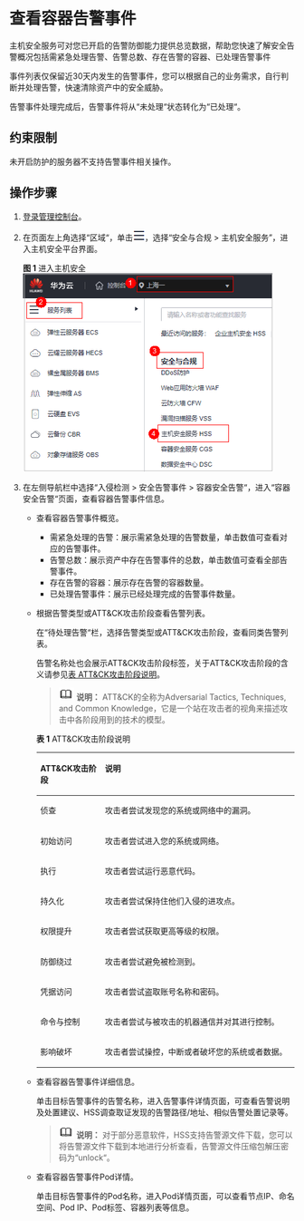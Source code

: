 # 查看容器告警事件<a name="hss_01_0313"></a>

主机安全服务可对您已开启的告警防御能力提供总览数据，帮助您快速了解安全告警概况包括需紧急处理告警、告警总数、存在告警的容器、已处理告警事件

事件列表仅保留近30天内发生的告警事件，您可以根据自己的业务需求，自行判断并处理告警，快速清除资产中的安全威胁。

告警事件处理完成后，告警事件将从“未处理“状态转化为“已处理“。

## 约束限制<a name="section1378819553473"></a>

未开启防护的服务器不支持告警事件相关操作。

## 操作步骤<a name="section418952255910"></a>

1.  [登录管理控制台](https://console.huaweicloud.com/?locale=zh-cn)。
2.  在页面左上角选择“区域“，单击![](figures/zh-cn_image_0000001517317834.png)，选择“安全与合规 \> 主机安全服务”，进入主机安全平台界面。

    **图 1**  进入主机安全<a name="hss_01_0234_fig1855613765114"></a>  
    ![](figures/进入主机安全.png "进入主机安全")

3.  在左侧导航栏中选择“入侵检测  \>  安全告警事件  \>  容器安全告警“，进入“容器安全告警“页面，查看容器告警事件信息。
    -   查看容器告警事件概览。
        -   需紧急处理的告警：展示需紧急处理的告警数量，单击数值可查看对应的告警事件。
        -   告警总数：展示资产中存在告警事件的总数，单击数值可查看全部告警事件。
        -   存在告警的容器：展示存在告警的容器数量。
        -   已处理告警事件：展示已经处理完成的告警事件数量。

    -   根据告警类型或ATT&CK攻击阶段查看告警列表。

        在“待处理告警“栏，选择告警类型或ATT&CK攻击阶段，查看同类告警列表。

        告警名称处也会展示ATT&CK攻击阶段标签，关于ATT&CK攻击阶段的含义请参见[表 ATT&CK攻击阶段说明](#table6516818161215)。

        >![](public_sys-resources/icon-note.gif) **说明：** 
        >ATT&CK的全称为Adversarial Tactics, Techniques, and Common Knowledge，它是一个站在攻击者的视角来描述攻击中各阶段用到的技术的模型。

        **表 1**  ATT&CK攻击阶段说明

        <a name="table6516818161215"></a>
        <table><thead align="left"><tr id="row1351661810122"><th class="cellrowborder" valign="top" width="25.019999999999996%" id="mcps1.2.3.1.1"><p id="p1340220184168"><a name="p1340220184168"></a><a name="p1340220184168"></a>ATT&amp;CK攻击阶段</p>
        </th>
        <th class="cellrowborder" valign="top" width="74.98%" id="mcps1.2.3.1.2"><p id="p17516151811125"><a name="p17516151811125"></a><a name="p17516151811125"></a>说明</p>
        </th>
        </tr>
        </thead>
        <tbody><tr id="row151621861216"><td class="cellrowborder" valign="top" width="25.019999999999996%" headers="mcps1.2.3.1.1 "><p id="p10516101821220"><a name="p10516101821220"></a><a name="p10516101821220"></a>侦查</p>
        </td>
        <td class="cellrowborder" valign="top" width="74.98%" headers="mcps1.2.3.1.2 "><p id="p45161018121212"><a name="p45161018121212"></a><a name="p45161018121212"></a>攻击者尝试发现您的系统或网络中的漏洞。</p>
        </td>
        </tr>
        <tr id="row3516161821213"><td class="cellrowborder" valign="top" width="25.019999999999996%" headers="mcps1.2.3.1.1 "><p id="p12516418101211"><a name="p12516418101211"></a><a name="p12516418101211"></a>初始访问</p>
        </td>
        <td class="cellrowborder" valign="top" width="74.98%" headers="mcps1.2.3.1.2 "><p id="p5516218141214"><a name="p5516218141214"></a><a name="p5516218141214"></a>攻击者尝试进入您的系统或网络。</p>
        </td>
        </tr>
        <tr id="row2516131891214"><td class="cellrowborder" valign="top" width="25.019999999999996%" headers="mcps1.2.3.1.1 "><p id="p18516918111212"><a name="p18516918111212"></a><a name="p18516918111212"></a>执行</p>
        </td>
        <td class="cellrowborder" valign="top" width="74.98%" headers="mcps1.2.3.1.2 "><p id="p1751616186121"><a name="p1751616186121"></a><a name="p1751616186121"></a>攻击者尝试运行恶意代码。</p>
        </td>
        </tr>
        <tr id="row1451641815122"><td class="cellrowborder" valign="top" width="25.019999999999996%" headers="mcps1.2.3.1.1 "><p id="p851615181123"><a name="p851615181123"></a><a name="p851615181123"></a>持久化</p>
        </td>
        <td class="cellrowborder" valign="top" width="74.98%" headers="mcps1.2.3.1.2 "><p id="p17516118151211"><a name="p17516118151211"></a><a name="p17516118151211"></a>攻击者尝试保持住他们入侵的进攻点。</p>
        </td>
        </tr>
        <tr id="row444613417144"><td class="cellrowborder" valign="top" width="25.019999999999996%" headers="mcps1.2.3.1.1 "><p id="p1244773411411"><a name="p1244773411411"></a><a name="p1244773411411"></a>权限提升</p>
        </td>
        <td class="cellrowborder" valign="top" width="74.98%" headers="mcps1.2.3.1.2 "><p id="p244773451411"><a name="p244773451411"></a><a name="p244773451411"></a>攻击者尝试获取更高等级的权限。</p>
        </td>
        </tr>
        <tr id="row178754161413"><td class="cellrowborder" valign="top" width="25.019999999999996%" headers="mcps1.2.3.1.1 "><p id="p10787104171419"><a name="p10787104171419"></a><a name="p10787104171419"></a>防御绕过</p>
        </td>
        <td class="cellrowborder" valign="top" width="74.98%" headers="mcps1.2.3.1.2 "><p id="p1378704131414"><a name="p1378704131414"></a><a name="p1378704131414"></a>攻击者尝试避免被检测到。</p>
        </td>
        </tr>
        <tr id="row1792910485149"><td class="cellrowborder" valign="top" width="25.019999999999996%" headers="mcps1.2.3.1.1 "><p id="p193004819146"><a name="p193004819146"></a><a name="p193004819146"></a>凭据访问</p>
        </td>
        <td class="cellrowborder" valign="top" width="74.98%" headers="mcps1.2.3.1.2 "><p id="p1993014486142"><a name="p1993014486142"></a><a name="p1993014486142"></a>攻击者尝试盗取账号名称和密码。</p>
        </td>
        </tr>
        <tr id="row1158485517147"><td class="cellrowborder" valign="top" width="25.019999999999996%" headers="mcps1.2.3.1.1 "><p id="p258545571417"><a name="p258545571417"></a><a name="p258545571417"></a>命令与控制</p>
        </td>
        <td class="cellrowborder" valign="top" width="74.98%" headers="mcps1.2.3.1.2 "><p id="p3585655151411"><a name="p3585655151411"></a><a name="p3585655151411"></a>攻击者尝试与被攻击的机器通信并对其进行控制。</p>
        </td>
        </tr>
        <tr id="row1917041161514"><td class="cellrowborder" valign="top" width="25.019999999999996%" headers="mcps1.2.3.1.1 "><p id="p4170010152"><a name="p4170010152"></a><a name="p4170010152"></a>影响破坏</p>
        </td>
        <td class="cellrowborder" valign="top" width="74.98%" headers="mcps1.2.3.1.2 "><p id="p71703117159"><a name="p71703117159"></a><a name="p71703117159"></a>攻击者尝试操控，中断或者破坏您的系统或者数据。</p>
        </td>
        </tr>
        </tbody>
        </table>

    -   查看容器告警事件详细信息。

        单击目标告警事件的告警名称，进入告警事件详情页面，可查看告警说明及处置建议、HSS调查取证发现的告警路径/地址、相似告警处置记录等。

        >![](public_sys-resources/icon-note.gif) **说明：** 
        >对于部分恶意软件，HSS支持告警源文件下载，您可以将告警源文件下载到本地进行分析查看，告警源文件压缩包解压密码为“unlock“。

    -   查看容器告警事件Pod详情。

        单击目标告警事件的Pod名称，进入Pod详情页面，可以查看节点IP、命名空间、Pod IP、Pod标签、容器列表等信息。

